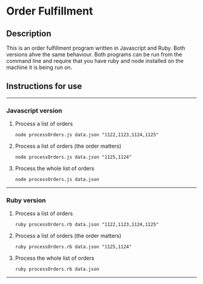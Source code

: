 # Order Fulfillment

## Description
This is an order fulfillment program written in Javascript and Ruby. Both versions ahve the same behaviour. Both programs can be run from the command line and require that you have ruby and node installed on the machine it is being run on.

## Instructions for use

***
### Javascript version
1. Process a list of orders

    `node processOrders.js data.json "1122,1123,1124,1125"`
2. Process a list of orders (the order matters)

    `node processOrders.js data.json "1125,1124"`
3. Process the whole list of orders

    `node processOrders.js data.json`

***
### Ruby version
1. Process a list of orders

    `ruby processOrders.rb data.json "1122,1123,1124,1125"`
2. Process a list of orders (the order matters)

    `ruby processOrders.rb data.json "1125,1124"`
3. Process the whole list of orders

    `ruby processOrders.rb data.json`

***
